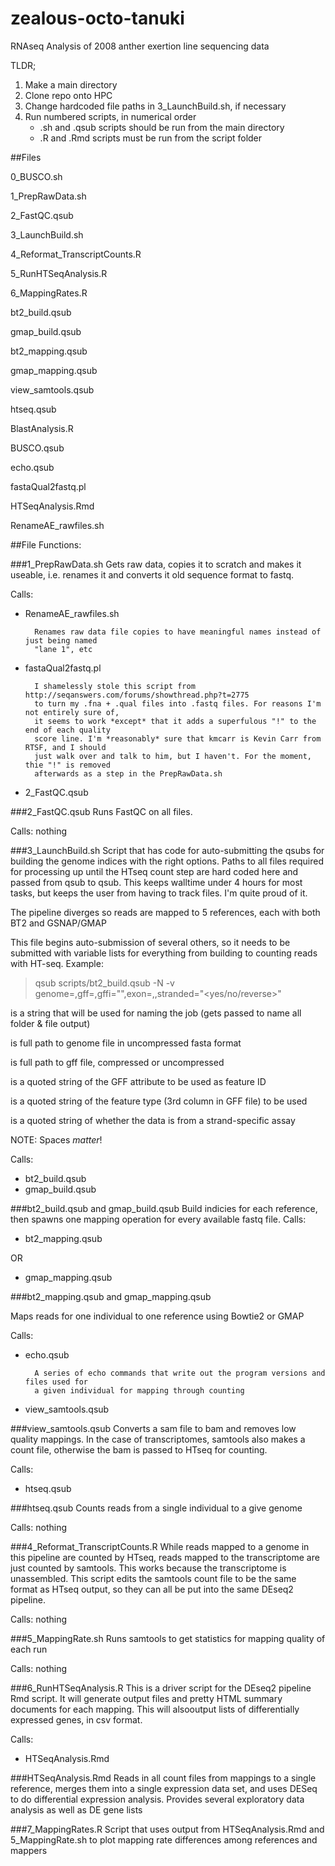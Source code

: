 # zealous-octo-tanuki
RNAseq Analysis of 2008 anther exertion line sequencing data

TLDR; 

1. Make a main directory
2. Clone repo onto HPC
2. Change hardcoded file paths in 3_LaunchBuild.sh, if necessary
3. Run numbered scripts, in numerical order
	- .sh and .qsub scripts should be run from the main directory
	- .R and .Rmd scripts must be run from the script folder

##Files

0_BUSCO.sh

1_PrepRawData.sh

2_FastQC.qsub

3_LaunchBuild.sh

4_Reformat_TranscriptCounts.R

5_RunHTSeqAnalysis.R

6_MappingRates.R

bt2_build.qsub

gmap_build.qsub

bt2_mapping.qsub

gmap_mapping.qsub

view_samtools.qsub

htseq.qsub

BlastAnalysis.R

BUSCO.qsub

echo.qsub

fastaQual2fastq.pl

HTSeqAnalysis.Rmd

RenameAE_rawfiles.sh


##File Functions:

###1_PrepRawData.sh
Gets raw data, copies it to scratch and makes it useable, i.e. renames it and converts it
old sequence format to fastq.

Calls:
- RenameAE_rawfiles.sh

		Renames raw data file copies to have meaningful names instead of just being named
		"lane 1", etc

- fastaQual2fastq.pl

		I shamelessly stole this script from http://seqanswers.com/forums/showthread.php?t=2775
		to turn my .fna + .qual files into .fastq files. For reasons I'm not entirely sure of,
		it seems to work *except* that it adds a superfulous "!" to the end of each quality
		score line. I'm *reasonably* sure that kmcarr is Kevin Carr from RTSF, and I should
		just walk over and talk to him, but I haven't. For the moment, thie "!" is removed
		afterwards as a step in the PrepRawData.sh

- 2_FastQC.qsub

###2_FastQC.qsub
Runs FastQC on all files.

Calls: nothing

###3_LaunchBuild.sh
Script that has code for auto-submitting the qsubs for building the genome indices with the
right options. Paths to all files required for processing up until the HTseq count step are 
hard coded here and passed from qsub to qsub. This keeps walltime under 4 hours for most 
tasks, but keeps the user from having to track files. I'm quite proud of it.

The pipeline diverges so reads are mapped to 5 references, each with both BT2 and GSNAP/GMAP

This file begins auto-submission of several others, so it needs to be submitted
with variable lists for everything from building to counting reads with HT-seq. Example:

>qsub scripts/bt2_build.qsub -N <name> -v genome=<genome>,gff=<gff>,gffi="<id attribute>",exon=,<exon attribute>,stranded="<yes/no/reverse>"

<name> is a string that will be used for naming the job (gets passed to name all folder & file output)

<genome> is full path to genome file in uncompressed fasta format

<gff> is full path to gff file, compressed or uncompressed

<gffi> is a quoted string of the GFF attribute to be used as feature ID

<exon> is a quoted string of the feature type (3rd column in GFF file) to be used

<strand> is a quoted string of whether the data is from a strand-specific assay

NOTE: Spaces *matter*!

Calls:

- bt2_build.qsub
- gmap_build.qsub

###bt2_build.qsub and gmap_build.qsub
Build indicies for each reference, then spawns one mapping operation for every available
fastq file. 
Calls:

- bt2_mapping.qsub

OR

- gmap_mapping.qsub

###bt2_mapping.qsub and gmap_mapping.qsub

Maps reads for one individual to one reference using Bowtie2 or GMAP

Calls:

- echo.qsub

		A series of echo commands that write out the program versions and files used for
		a given individual for mapping through counting

- view_samtools.qsub

###view_samtools.qsub
Converts a sam file to bam and removes low quality mappings. In the case of transcriptomes,
samtools also makes a count file, otherwise the bam is passed to HTseq for counting.

Calls:

- htseq.qsub

###htseq.qsub
Counts reads from a single individual to a give genome

Calls: nothing

###4_Reformat_TranscriptCounts.R
While reads mapped to a genome in this pipeline are counted by HTseq, reads mapped to the 
transcriptome are just counted by samtools. This works because the transcriptome is unassembled.
This script edits the samtools count file to be the same format as HTseq output, so they 
can all be put into the same DEseq2 pipeline.

Calls: nothing

###5_MappingRate.sh
Runs samtools to get statistics for mapping quality of each run

Calls: nothing

###6_RunHTSeqAnalysis.R
This is a driver script for the DEseq2 pipeline Rmd script. It will generate output files 
and pretty HTML summary documents for each mapping. This will alsooutput lists of 
differentially expressed genes, in csv format.

Calls:

- HTSeqAnalysis.Rmd

###HTSeqAnalysis.Rmd
Reads in all count files from mappings to a single reference, merges them into a single
expression data set, and uses DESeq to do differential expression analysis. Provides 
several exploratory data analysis as well as DE gene lists

###7_MappingRates.R
Script that uses output from HTSeqAnalysis.Rmd and 5_MappingRate.sh to plot mapping rate
differences among references and mappers



